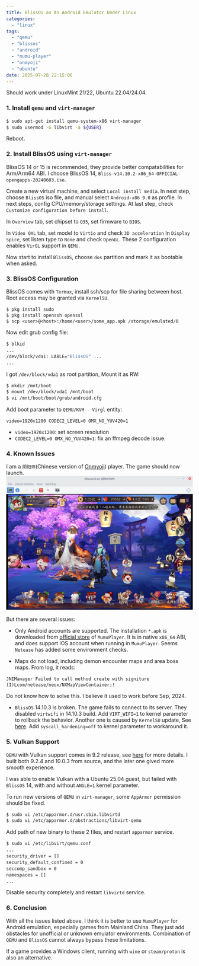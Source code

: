 ```yaml
---
title: BlissOS as An Android Emulator Under Linux
categories:
  - "linux"
tags:
  - "qemu"
  - "blissos"
  - "android"
  - "mumu-player"
  - "onmyoji"
  - "ubuntu"
date: 2025-07-28 22:15:06
---
```


Should work under LinuxMint 21/22, Ubuntu 22.04/24.04.

### 1. Install `qemu` and `virt-manager`
```bash
$ sudo apt-get install qemu-system-x86 virt-manager
$ sudo usermod -G libvirt -a ${USER}
```
Reboot.

### 2. Install BlissOS using `virt-manager`

BlissOS 14 or 15 is recommended, they provide better compatabilities for Arm/Arm64 ABI. I choose BlissOS 14, `Bliss-v14.10.2-x86_64-OFFICIAL-opengapps-20240603.iso`.

Create a new virtual machine, and select `Local install media`. In next step, choose `BlissOS` iso file, and manual select `Android-x86 9.0` as profile. In next steps, config CPU/memory/storage settings. At last step, check `Customize configuration before install`.

In `Overview` tab, set chipset to `Q35`, set firmware to `BIOS`.

In `Video QXL` tab, set model to `Virtio` and check `3D acceleration` In `Display Spice`, set listen type to `None` and check `OpenGL`. These 2 configuration enables `VirGL` support in `QEMU`.

Now start to install `BlissOS`, choose `dos` partition and mark it as bootable when asked.

### 3. BlissOS Configuration

BlissOS comes with `Termux`, install ssh/scp for file sharing between host. Root access may be granted via `KernelSU`.
```
$ pkg install sudo
$ pkg install openssh openssl
$ scp <user>@<host>:/home/<user>/some_app.apk /storage/emulated/0
```

Now edit grub config file:
```bash
$ blkid
...
/dev/block/vda1: LABLE="BlissOS" ...
...
```
I got `/dev/block/vda1` as root partition, Mount it as RW:
```bash
$ mkdir /mnt/boot
$ mount /dev/block/vda1 /mnt/boot
$ vi /mnt/boot/boot/grub/android.cfg
```

Add boot parameter to `QEMU/KVM - Virgl` entity:
```
video=1920x1200 CODEC2_LEVEL=0 OMX_NO_YUV420=1
```
- `video=1920x1200`: set screen resolution
- `CODEC2_LEVEL=0 OMX_NO_YUV420=1`: fix an ffmpeg decode issue.

### 4. Known Issues

I am a `阴阳师`(Chinese version of [Onmyoji](https://play.google.com/store/apps/details?id=com.netease.onmyoji.gb&hl=en_US)) player. The game should now launch.
![qemu_blissos_yys](../../images/2025/qemu_blissos_yys.webp)

But there are several issues:

- Only Android accounts are supported. The installation `*.apk` is downloaded from [official store](https://mumu.163.com/games/) of `MumuPlayer`. It is in native `x86_64` ABI, and does support iOS account when running in `MumuPlayer`. Seems `Netease` has added some environment checks.

- Maps do not load, including demon encounter maps and area boss maps. From log, it reads:
```
JNIManager Failed to call method create with signiture (I)Lcom/netease/neox/NXMapViewContainer;!
```
Do not know how to solve this. I believe it used to work before Sep, 2024.

- `BlissOS` 14.10.3 is broken. The game fails to connect to its server. They disabled `virtwifi` in 14.10.3 build. Add `VIRT_WIFI=1` to kernel parameter to rollback the behavior. Another one is caused by `KernelSU` update, See [here](https://github.com/tiann/KernelSU/issues/2113). Add `syscall_hardening=off` to kernel parameter to workaround it.

### 5. Vulkan Support

`QEMU` with Vulkan support comes in 9.2 release, see [here](https://gist.github.com/peppergrayxyz/fdc9042760273d137dddd3e97034385f) for more details. I built both 9.2.4 and 10.0.3 from source, and the later one gived more smooth experience.

I was able to enable Vulkan with a Ubuntu 25.04 guest, but failed with `BlissOS` 14, with and without `ANGLE=1` kernel parameter.

To run new versions of `QEMU` in `virt-manager`, some `AppArmor` permission should be fixed.

```bash
$ sudo vi /etc/apparmor.d/usr.sbin.libvirtd
$ sudo vi /etc/apparmor.d/abstractions/libvirt-qemu
```
Add path of new binary to these 2 files, and restart `apparmor` service.

```bash
$ sudo vi /etc/libvirt/qemu.conf
...
security_driver = []
security_default_confined = 0
seccomp_sandbox = 0
namespaces = []
...
```
Disable security completely and restart `libvirtd` service.

### 6. Conclusion

With all the issues listed above. I think it is better to use `MumuPlayer` for Android emulation, especially games from Mainland China. They just add obstacles for unofficial or unknown emulator environments. Combination of `QEMU` and `BlissOS` cannot always bypass these limitations.

If a game provides a Windows client, running with `wine` or `steam/proton` is also an alternative.
